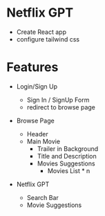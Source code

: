 # Netflix GPT

- Create React app
- configure tailwind css

# Features

- Login/Sign Up
  - Sign In / SignUp Form
  - redirect to browse page
- Browse Page

  - Header
  - Main Movie
    - Trailer in Background
    - Title and Description
    - Movies Suggestions
      - Movies List \* n

- Netflix GPT
  - Search Bar
  - Movie Suggestions

